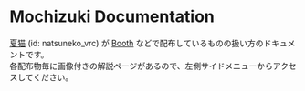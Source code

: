 # Mochizuki Documentation

[夏猫](https://twitter.com/6jz) (id: natsuneko_vrc) が [Booth](https://natsuneko.booth.pm/) などで配布しているものの扱い方のドキュメントです。  
各配布物毎に画像付きの解説ページがあるので、左側サイドメニューからアクセスしてください。
